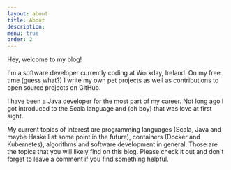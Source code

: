 ```yaml
---
layout: about
title: About
description: 
menu: true
order: 2
---
```


Hey, welcome to my blog! 

I'm a software developer currently coding at Workday, Ireland. On my free time (guess what?) I write my own pet projects 
as well as contributions to open source projects on GitHub.

I have been a Java developer for the most part of my career. Not long ago I got introduced to the Scala language 
and (oh boy) that was love at first sight.

My current topics of interest are programming languages (Scala, Java and maybe Haskell at some point in the future), 
containers (Docker and Kubernetes), algorithms and software development in general. Those are the topics that you will 
likely find on this blog. Please check it out and don't forget to leave a comment if you find something helpful.